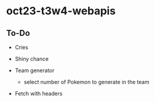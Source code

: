 # oct23-t3w4-webapis

<!-- What is this project -->


<!-- What does this project use -->


<!-- Screenshots and/or deployment URL -->



## To-Do 

- Cries
- Shiny chance
- Team generator
	- select number of Pokemon to generate in the team 

- Fetch with headers 


